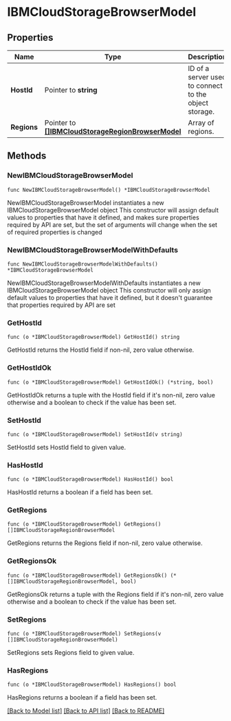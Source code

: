 # IBMCloudStorageBrowserModel

## Properties

Name | Type | Description | Notes
------------ | ------------- | ------------- | -------------
**HostId** | Pointer to **string** | ID of a server used to connect to the object storage. | [optional] 
**Regions** | Pointer to [**[]IBMCloudStorageRegionBrowserModel**](IBMCloudStorageRegionBrowserModel.md) | Array of regions. | [optional] 

## Methods

### NewIBMCloudStorageBrowserModel

`func NewIBMCloudStorageBrowserModel() *IBMCloudStorageBrowserModel`

NewIBMCloudStorageBrowserModel instantiates a new IBMCloudStorageBrowserModel object
This constructor will assign default values to properties that have it defined,
and makes sure properties required by API are set, but the set of arguments
will change when the set of required properties is changed

### NewIBMCloudStorageBrowserModelWithDefaults

`func NewIBMCloudStorageBrowserModelWithDefaults() *IBMCloudStorageBrowserModel`

NewIBMCloudStorageBrowserModelWithDefaults instantiates a new IBMCloudStorageBrowserModel object
This constructor will only assign default values to properties that have it defined,
but it doesn't guarantee that properties required by API are set

### GetHostId

`func (o *IBMCloudStorageBrowserModel) GetHostId() string`

GetHostId returns the HostId field if non-nil, zero value otherwise.

### GetHostIdOk

`func (o *IBMCloudStorageBrowserModel) GetHostIdOk() (*string, bool)`

GetHostIdOk returns a tuple with the HostId field if it's non-nil, zero value otherwise
and a boolean to check if the value has been set.

### SetHostId

`func (o *IBMCloudStorageBrowserModel) SetHostId(v string)`

SetHostId sets HostId field to given value.

### HasHostId

`func (o *IBMCloudStorageBrowserModel) HasHostId() bool`

HasHostId returns a boolean if a field has been set.

### GetRegions

`func (o *IBMCloudStorageBrowserModel) GetRegions() []IBMCloudStorageRegionBrowserModel`

GetRegions returns the Regions field if non-nil, zero value otherwise.

### GetRegionsOk

`func (o *IBMCloudStorageBrowserModel) GetRegionsOk() (*[]IBMCloudStorageRegionBrowserModel, bool)`

GetRegionsOk returns a tuple with the Regions field if it's non-nil, zero value otherwise
and a boolean to check if the value has been set.

### SetRegions

`func (o *IBMCloudStorageBrowserModel) SetRegions(v []IBMCloudStorageRegionBrowserModel)`

SetRegions sets Regions field to given value.

### HasRegions

`func (o *IBMCloudStorageBrowserModel) HasRegions() bool`

HasRegions returns a boolean if a field has been set.


[[Back to Model list]](../README.md#documentation-for-models) [[Back to API list]](../README.md#documentation-for-api-endpoints) [[Back to README]](../README.md)


